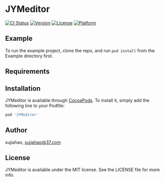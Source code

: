 # JYMeditor

[![CI Status](https://img.shields.io/travis/sujiahao/JYMeditor.svg?style=flat)](https://travis-ci.org/sujiahao/JYMeditor)
[![Version](https://img.shields.io/cocoapods/v/JYMeditor.svg?style=flat)](https://cocoapods.org/pods/JYMeditor)
[![License](https://img.shields.io/cocoapods/l/JYMeditor.svg?style=flat)](https://cocoapods.org/pods/JYMeditor)
[![Platform](https://img.shields.io/cocoapods/p/JYMeditor.svg?style=flat)](https://cocoapods.org/pods/JYMeditor)

## Example

To run the example project, clone the repo, and run `pod install` from the Example directory first.

## Requirements

## Installation

JYMeditor is available through [CocoaPods](https://cocoapods.org). To install
it, simply add the following line to your Podfile:

```ruby
pod 'JYMeditor'
```

## Author

sujiahao, sujiahao@37.com

## License

JYMeditor is available under the MIT license. See the LICENSE file for more info.
